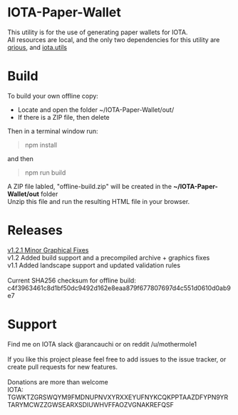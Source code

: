 # IOTA-Paper-Wallet
This utility is for the use of generating paper wallets for IOTA.<br>
All resources are local, and the only two dependencies for this utility are <a href="https://github.com/neocotic/qrious">qrious</a>, and <a href = "https://github.com/iotaledger/iota.lib.js">iota.utils</a>
<br>
# Build
To build your own offline copy:<br>
* Locate and open the folder ~/IOTA-Paper-Wallet/out/<br>
* If there is a ZIP file, then delete<br>

Then in a terminal window run:
>npm install <enter>

and then <br>

>npm run build <enter>

A ZIP file labled, "offline-build.zip" will be created in the **~/IOTA-Paper-Wallet/out** folder<br>
Unzip this file and run the resulting HTML file in your browser.
<br>
# Releases
<a href="https://github.com/arancauchi/IOTA-Paper-Wallet/releases/tag/1.2.1">v1.2.1 Minor Graphical Fixes</a><br>
v1.2 Added build support and a precompiled archive + graphics fixes<br>
v1.1 Added landscape support and updated validation rules<br>
<br>
Current SHA256 checksum for offline build: c4f3963461c8d1bf50dc9492d162e8eaa879f677807697d4c551d0610d0ab9e7
<br>
# Support
Find me on IOTA slack @arancauchi or on reddit /u/mothermole1
<br>
<br>
If you like this project please feel free to add issues to the issue tracker, or create pull requests for new features. 
<br>
<br>
Donations are more than welcome<br>
IOTA: TGWKTZGRSWQYM9FMDNUPNVXYRXXEYUFNYKCQKPPTAAZDFYPN9YRTARYMCWZZGWSEARXSDIUWHVFFAOZVGNAKREFQSF
